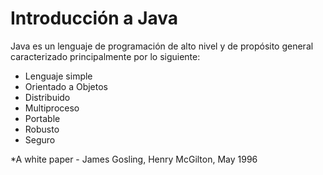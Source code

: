 # Introducción a Java

Java es un lenguaje de programación de alto nivel y de propósito general caracterizado principalmente por lo siguiente:

- Lenguaje simple
- Orientado a Objetos
- Distribuido
- Multiproceso
- Portable
- Robusto
- Seguro

*A white paper - James Gosling, Henry McGilton, May 1996
